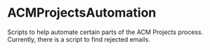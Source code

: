 # ACMProjectsAutomation
Scripts to help automate certain parts of the ACM Projects process. Currently, there is a script to find rejected emails.
